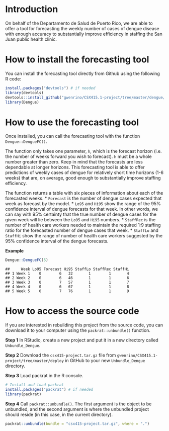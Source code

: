 Introduction
============

On behalf of the Departamento de Salud de Puerto Rico, we are able to offer a tool for forecasting the weekly number of cases of dengue disease with enough accuracy to substantially improve efficiency in staffing the San Juan public health clinic.

How to install the forecasting tool
===================================

You can install the forecasting tool directly from Github using the following R code:

``` r
install.packages("devtools") # if needed
library(devtools)
devtools::install_github("gwenrino/CSX415.1-project/tree/master/dengue/pkgs/Dengue")
library(Dengue)
```

How to use the forecasting tool
===============================

Once installed, you can call the forecasting tool with the function `Dengue::DengueFC()`.

The function only takes one parameter, `h`, which is the forecast horizon (i.e. the number of weeks forward you wish to forecast). `h` must be a whole number greater than zero. Keep in mind that the forecasts are less dependable at longer horizons. This forecasting tool is able to offer predictions of weekly cases of dengue for relatively short time horizons (1-6 weeks) that are, on average, good enough to substantially improve staffing efficiency.

The function returns a table with six pieces of information about each of the forecasted weeks.
\* `Forecast` is the number of dengue cases expected that week as forecast by the model.
\* `Lo95` and `Hi95` show the range of the 95% confidence interval of dengue forecasts for that week. In other words, we can say with 95% certainty that the true number of dengue cases for the given week will lie between the `Lo95` and `Hi95` numbers.
\* `StaffRec` is the number of health care workers needed to maintain the required 1:9 staffing ratio for the forecasted number of dengue cases that week.
\* `StaffLo` and `StaffHi` show the range of number of health care workers suggested by the 95% confidence interval of the dengue forecasts.

**Example**

``` r
Dengue::DengueFC(5)
```

    ##     Week Lo95 Forecast Hi95 StaffLo StaffRec StaffHi
    ## 1 Week 1    0        6   32       1        1       4
    ## 2 Week 2    0        6   46       1        1       6
    ## 3 Week 3    0        7   57       1        1       7
    ## 4 Week 4    0        6   67       1        1       8
    ## 5 Week 5    0        7   76       1        1       9

How to access the source code
=============================

If you are interested in rebuilding this project from the source code, you can download it to your computer using the `packrat::unbundle()` function.

**Step 1**
In RStudio, create a new project and put it in a new directory called `Unbundle_Dengue`.

**Step 2**
Download the `csx415-project.tar.gz` file from `gwenrino/CSX415.1-project/tree/master/deploy` in GitHub to your new `Unbundle_Dengue` directory.

**Step 3**
Load packrat in the R console.

``` r
# Install and load packrat
install.packages("packrat") # if needed
library(packrat)
```

**Step 4**
Call `packrat::unbundle()`. The first argument is the object to be unbundled, and the second argument is where the unbundled project should reside (in this case, in the current directory).

``` r
packrat::unbundle(bundle = "csx415-project.tar.gz", where = ".")
```
